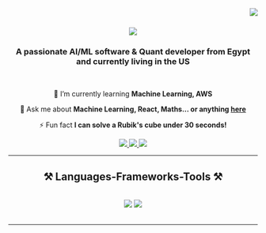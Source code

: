 <img align="right" src="https://visitor-badge.laobi.icu/badge?page_id=ahmed5145.ahmed5145" />

<h1 align="center">
    <img src="https://readme-typing-svg.herokuapp.com/?font=Righteous&size=35&center=true&vCenter=true&width=500&height=70&duration=4000&lines=Hi+There!+👋;+I'm+Ahmed+Mohamed!;" />
</h1>

<h3 align="center">A passionate AI/ML software & Quant developer from Egypt and currently living in the US </h3>

<br/>

<div align="center">
 
 
 🌱 I’m currently learning **Machine Learning, AWS**

💬 Ask me about **Machine Learning, React, Maths... or anything [here](https://github.com/ahmed5145/ahmed5145/issues)**

⚡ Fun fact **I can solve a Rubik's cube under 30 seconds!**

 </div>
 
<div align="center"> 
  <a href="mailto:ahmedmohamed200354@gmail.com">
    <img src="https://img.shields.io/badge/Gmail-333333?style=for-the-badge&logo=gmail&logoColor=red" />
  </a>
  <a href="https://linkedin.com/in/ahmedmohamedh" target="_blank">
    <img src="https://img.shields.io/badge/LinkedIn-0077B5?style=for-the-badge&logo=linkedin&logoColor=white" target="_blank" />
  </a>
  <a href="https://portfolio-ahmed-mohameds-projects-0d275c62.vercel.app/" target="_blank">
     <img src="https://img.shields.io/badge/Portfolio-FF5722?style=for-the-badge&logo=todoist&logoColor=white" target="_blank" /> <!-- sqlite, safari, google-chrome are other good icon options -->
  </a>
</div>

 <hr/>
 
<h2 align="center">⚒️ Languages-Frameworks-Tools ⚒️</h2>
<br/>
<div align="center">
    <img src="https://skillicons.dev/icons?i=pytorch,react,html,css,vscode,github,git,r" />
    <img src="https://skillicons.dev/icons?i=nodejs,python,java,C,C++,javascript,typescript,mongodb,c,java,nextjs,mysql,flask" /><br>
</div>

<br/>
<hr/>
<!--
<div align="center">
  <h2>🐍 My Contributions 🐍</h2>
  <br>
  <img alt="snake eating my contributions" src="https://raw.githubusercontent.com/ahmed5145/ahmed5145/output/github-contribution-grid-snake.svg" />
  
  <br/><br/><br/>
</div>

<hr/>

<h2 align="center">⚡ Stats ⚡</h2>
<be>
<!--<div align=center>
  <img width=390 src="https://github-readme-streak-stats-ahmed5145.vercel.app/?user=ahmed5145&count_private=true&theme=react&border_radius=10" alt="streak stats"/>
  <img width=390 src="https://github-readme-stats-ahmed5145.vercel.app/api?username=ahmed5145&count_private=true&show_icons=true&theme=react&rank_icon=github&border_radius=10" alt="readme stats" />
  <br/>
  <img width=325 align="center" src="https://github-readme-stats-salesp07.vercel.app/api/top-langs/?username=ahmed5145&hide=HTML&langs_count=8&layout=compact&theme=react&border_radius=10&size_weight=0.5&count_weight=0.5&exclude_repo=github-readme-stats" alt="top langs" />
</div>-->
<!--
<br/><br/>
--
<hr/>
--
<br/>
-->
<!--<div align="center">
<a href='https://ko-fi.com/V7V4RAK9C' target='_blank'><img height='64' style='border:0px;height:64px;' src='https://storage.ko-fi.com/cdn/kofi1.png?v=3' border='0' alt='Buy Me a Coffee at ko-fi.com' /></a>
</div>-->

<br/>
